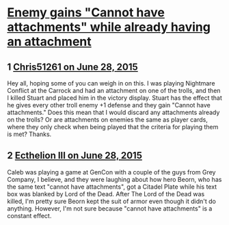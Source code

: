 # [Enemy gains &quot;Cannot have attachments&quot; while already having an attachment](https://community.fantasyflightgames.com/topic/181324-enemy-gains-cannot-have-attachments-while-already-having-an-attachment/)

## 1 [Chris51261 on June 28, 2015](https://community.fantasyflightgames.com/topic/181324-enemy-gains-cannot-have-attachments-while-already-having-an-attachment/?do=findComment&comment=1673954)

Hey all, hoping some of you can weigh in on this. I was playing Nightmare Conflict at the Carrock and had an attachment on one of the trolls, and then I killed Stuart and placed him in the victory display. Stuart has the effect that he gives every other troll enemy +1 defense and they gain "Cannot have attachments." Does this mean that I would discard any attachments already on the trolls? Or are attachments on enemies the same as player cards, where they only check when being played that the criteria for playing them is met? Thanks.

## 2 [Ecthelion III on June 28, 2015](https://community.fantasyflightgames.com/topic/181324-enemy-gains-cannot-have-attachments-while-already-having-an-attachment/?do=findComment&comment=1673984)

Caleb was playing a game at GenCon with a couple of the guys from Grey Company, I believe, and they were laughing about how hero Beorn, who has the same text "cannot have attachments", got a Citadel Plate while his text box was blanked by Lord of the Dead. After The Lord of the Dead was killed, I'm pretty sure Beorn kept the suit of armor even though it didn't do anything. However, I'm not sure because "cannot have attachments" is a constant effect.

